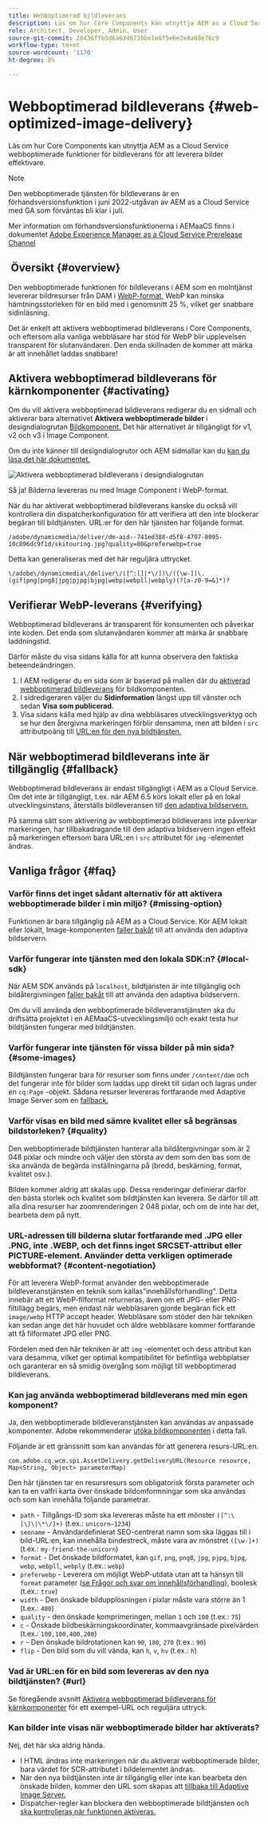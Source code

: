 ```yaml
---
title: Webboptimerad bildleverans
description: Läs om hur Core Components kan utnyttja AEM as a Cloud Service webboptimerade funktioner för bildleverans för att leverera bilder effektivare.
role: Architect, Developer, Admin, User
source-git-commit: 20436ffb5d6a6346738be1e6f5e6e2e8a68e76c9
workflow-type: tm+mt
source-wordcount: '1170'
ht-degree: 0%

---
```



# Webboptimerad bildleverans {#web-optimized-image-delivery}

Läs om hur Core Components kan utnyttja AEM as a Cloud Service webboptimerade funktioner för bildleverans för att leverera bilder effektivare.

>[!NOTE]
>
>Den webboptimerade tjänsten för bildleverans är en förhandsversionsfunktion i juni 2022-utgåvan av AEM as a Cloud Service med GA som förväntas bli klar i juli.
>
>Mer information om förhandsversionsfunktionerna i AEMaaCS finns i dokumentet [Adobe Experience Manager as a Cloud Service Prerelease Channel](https://experienceleague.adobe.com/docs/experience-manager-cloud-service/content/release-notes/prerelease.html)

##  Översikt {#overview}

Den webboptimerade funktionen för bildleverans i AEM som en molntjänst levererar bildresurser från DAM i [WebP-format.](https://developers.google.com/speed/webp) WebP kan minska hämtningsstorleken för en bild med i genomsnitt 25 %, vilket ger snabbare sidinläsning.

Det är enkelt att aktivera webboptimerad bildleverans i Core Components, och eftersom alla vanliga webbläsare har stöd för WebP blir upplevelsen transparent för slutanvändaren. Den enda skillnaden de kommer att märka är att innehållet laddas snabbare!

## Aktivera webboptimerad bildleverans för kärnkomponenter {#activating}

Om du vill aktivera webboptimerad bildleverans redigerar du en sidmall och aktiverar bara alternativet **Aktivera webboptimerade bilder** i designdialogrutan [Bildkomponent.](/help/components/image.md#design-dialog) Det här alternativet är tillgängligt för v1, v2 och v3 i Image Component.

Om du inte känner till designdialogrutor och AEM sidmallar kan du [kan du läsa det här dokumentet.](/help/get-started/authoring.md#pre-configuring-core-components)

![Aktivera webboptimerad bildleverans i designdialogrutan](/help/assets/web-optimized-image-delivery.png)

Så ja! Bilderna levereras nu med Image Component i WebP-format.

När du har aktiverat webboptimerad bildleverans kanske du också vill kontrollera din dispatcherkonfiguration för att verifiera att den inte blockerar begäran till bildtjänsten. URL:er för den här tjänsten har följande format.

```text
/adobe/dynamicmedia/deliver/dm-aid--741ed388-d5f8-4797-8095-10c896dc9f1d/skitouring.jpg?quality=80&preferwebp=true
```

Detta kan generaliseras med det här reguljära uttrycket.

```text
\/adobe\/dynamicmedia\/deliver\/([^:[]|*\/])\/([\w-])\.(gif|png|png8|jpg|pjpg|bjpg|webp|webpll|webply)(?[a-z0-9=&]*)?
```

## Verifierar WebP-leverans {#verifying}

Webboptimerad bildleverans är transparent för konsumenten och påverkar inte koden. Det enda som slutanvändaren kommer att märka är snabbare laddningstid.

Därför måste du visa sidans källa för att kunna observera den faktiska beteendeändringen.

1. I AEM redigerar du en sida som är baserad på mallen där du [aktiverad webboptimerad bildleverans](#activating) för bildkomponenten.
1. I sidredigeraren väljer du **Sidinformation** längst upp till vänster och sedan **Visa som publicerad**.
1. Visa sidans källa med hjälp av dina webbläsares utvecklingsverktyg och se hur den återgivna markeringen förblir densamma, men att bilden i `src` attributpoäng till [URL:en för den nya bildtjänsten.](#activating)

## När webboptimerad bildleverans inte är tillgänglig {#fallback}

Webboptimerad bildleverans är endast tillgängligt i AEM as a Cloud Service. Om det inte är tillgängligt, t.ex. när AEM 6.5 körs lokalt eller på en lokal utvecklingsinstans, återställs bildleveransen till [den adaptiva bildservern.](/help/developing/adaptive-image-servlet.md)

På samma sätt som aktivering av webboptimerad bildleverans inte påverkar markeringen, har tillbakadragande till den adaptiva bildservern ingen effekt på markeringen eftersom bara URL:en i `src` attributet för `img` -elementet ändras.

## Vanliga frågor {#faq}

### Varför finns det inget sådant alternativ för att aktivera webboptimerade bilder i min miljö? {#missing-option}

Funktionen är bara tillgänglig på AEM as a Cloud Service. Kör AEM lokalt eller lokalt, Image-komponenten [faller bakåt](#fallback) till att använda den adaptiva bildservern.

### Varför fungerar inte tjänsten med den lokala SDK:n? {#local-sdk}

När AEM SDK används på `localhost`, bildtjänsten är inte tillgänglig och bildåtergivningen [faller bakåt](#fallback) till att använda den adaptiva bildservern.

Om du vill använda den webboptimerade bildleveranstjänsten ska du driftsätta projektet i en AEMaaCS-utvecklingsmiljö och exakt testa hur bildtjänsten fungerar med bildtjänsten.

### Varför fungerar inte tjänsten för vissa bilder på min sida? {#some-images}

Bildtjänsten fungerar bara för resurser som finns under `/content/dam` och det fungerar inte för bilder som laddas upp direkt till sidan och lagras under en `cq:Page` -objekt. Sådana resurser levereras fortfarande med Adaptive Image Server som en [fallback.](#fallback)

### Varför visas en bild med sämre kvalitet eller så begränsas bildstorleken? {#quality}

Den webboptimerade bildtjänsten hanterar alla bildåtergivningar som är 2 048 pixlar och mindre och väljer den största av dem som den bas som de ska använda de begärda inställningarna på (bredd, beskärning, format, kvalitet osv.).

Bilden kommer aldrig att skalas upp. Dessa renderingar definierar därför den bästa storlek och kvalitet som bildtjänsten kan leverera. Se därför till att alla dina resurser har zoomrenderingen 2 048 pixlar, och om de inte har det, bearbeta dem på nytt.

### URL-adressen till bilderna slutar fortfarande med .JPG eller .PNG, inte .WEBP, och det finns inget SRCSET-attribut eller PICTURE-element. Använder detta verkligen optimerade webbformat? {#content-negotiation}

För att leverera WebP-format använder den webboptimerade bildleveranstjänsten en teknik som kallas&quot;innehållsförhandling&quot;. Detta innebär att ett WebP-filformat returneras, även om ett JPG- eller PNG-filtillägg begärs, men endast när webbläsaren gjorde begäran fick ett `image/webp` HTTP accept header. Webbläsare som stöder den här tekniken kan sedan ange det här huvudet och äldre webbläsare kommer fortfarande att få filformatet JPG eller PNG.

Fördelen med den här tekniken är att `img` -elementet och dess attribut kan vara desamma, vilket ger optimal kompatibilitet för befintliga webbplatser och garanterar en så smidig övergång som möjligt till webboptimerad bildleverans.

### Kan jag använda webboptimerad bildleverans med min egen komponent?

Ja, den webboptimerade bildleveranstjänsten kan användas av anpassade komponenter. Adobe rekommenderar [utöka bildkomponenten](/help/developing/customizing.md) i detta fall.

Följande är ett gränssnitt som kan användas för att generera resurs-URL:en.

```
com.adobe.cq.wcm.spi.AssetDelivery.getDeliveryURL(Resource resource, Map<String, Object> parameterMap)
```

Den här tjänsten tar en resursresurs som obligatorisk första parameter och kan ta en valfri karta över önskade bildomformningar som ska användas och som kan innehålla följande parametrar.

* `path` - Tillgångs-ID som ska levereras måste ha ett mönster `([^:\[\]\|\*\/]+)` (t.ex.: `unicorn–1234`)
* `seoname` - Användardefinierat SEO-centrerat namn som ska läggas till i bild-URL:en, kan innehålla bindestreck, måste vara av mönstret `([\w-]+)` (t.ex.: `my-friend-the-unicorn`)
* `format` - Det önskade bildformatet, kan `gif`, `png`, `png8`, `jpg`, `pjpg`, `bjpg`, `webp`, `webpll`, `webply` (t.ex.: `webp`)
* `preferwebp` - Leverera om möjligt WebP-utdata utan att ta hänsyn till `format` parameter ([se Frågor och svar om innehållsförhandling](#content-negotiation)), boolesk (t.ex.: `true`)
* `width` - Den önskade bildupplösningen i pixlar måste vara större än 1 (t.ex.: `400`)
* `quality` - den önskade komprimeringen, mellan `1` och `100` (t.ex.: `75`)
* `c` - Önskade bildbeskärningskoordinater, kommaavgränsade pixelvärden (t.ex.: `100,100,400,200`)
* `r` - Den önskade bildrotationen kan `90`, `180`, `270` (t.ex.: `90`)
* `flip` - Den bild som du vill vända, kan `h`, `v`, `hv` (t.ex.: `h`)

### Vad är URL:en för en bild som levereras av den nya bildtjänsten? {#url}

Se föregående avsnitt [Aktivera webboptimerad bildleverans för kärnkomponenter](#activating) för ett exempel-URL och reguljära uttryck.

### Kan bilder inte visas när webboptimerade bilder har aktiverats?

Nej, det här ska aldrig hända.

* I HTML ändras inte markeringen när du aktiverar webboptimerade bilder, bara värdet för SCR-attributet i bildelementet ändras.
* När den nya bildtjänsten inte är tillgänglig eller inte kan bearbeta den önskade bilden, kommer den URL som skapas att [tillbaka till Adaptive Image Server.](#fallback)
* Dispatcher-regler kan blockera den webboptimerade bildtjänsten och [ska kontrolleras när funktionen aktiveras.](#activating)

